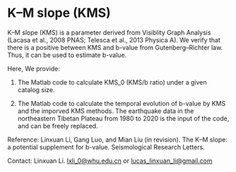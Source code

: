 # K–M slope (KMS)

K–M slope (KMS) is a parameter derived from Visiblity Graph Analysis (Lacasa et al., 2008 PNAS; Telesca et al., 2013 Physica A).
We verify that there is a positive between KMS and b-value from Gutenberg–Richter law. Thus, it can be used to estimate b-value.

Here, We provide:

1.  The Matlab code to calculate KMS_0 (KMS/b ratio) under a given catalog size.

2.  The Matlab code to calculate the temporal evolution of b-value by KMS and the imporved KMS methods. The earthquake data in the 
    northeastern Tibetan Plateau from 1980 to 2020 is the input of the code, and can be freely replaced.
 

Reference: Linxuan Li, Gang Luo, and Mian Liu (in revision). The K–M slope: a potential supplement for b-value. Seismological Research Letters.

Contact: Linxuan Li.  lxli_0@whu.edu.cn or lucas_linxuan_li@gmail.com
